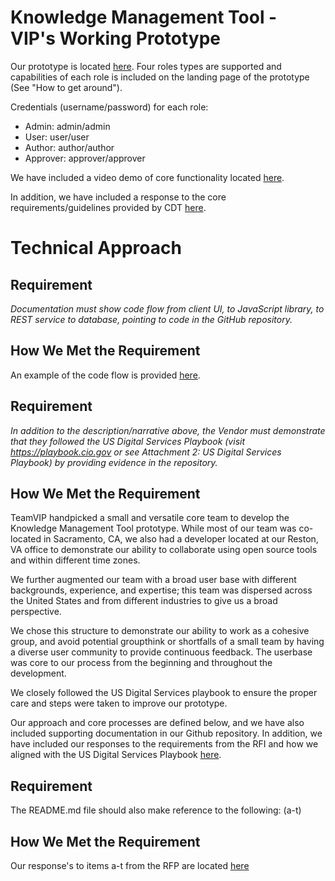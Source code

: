 # Knowledge Management Tool - VIP's Working Prototype
Our prototype is located [here](https://vip-adpq.herokuapp.com/#/).  Four roles types are supported and capabilities of each role is included on the landing page of the prototype (See "How to get around").

Credentials (username/password) for each role:
* Admin: admin/admin
* User: user/user
* Author: author/author
* Approver: approver/approver

We have included a video demo of core functionality located [here](TODO).

In addition, we have included a response to the core requirements/guidelines provided by CDT [here](https://github.com/adhawan-vip/vip_adpq/blob/master/docs/Requirements.MD).

# Technical Approach
## Requirement
*Documentation must show code flow from client UI, to JavaScript library, to REST service to database, pointing to code in the GitHub repository.*
## How We Met the Requirement
An example of the code flow is provided [here](https://github.com/adhawan-vip/vip_adpq/blob/master/docs/CodeFlow.MD).

## Requirement
*In addition to the description/narrative above, the Vendor must demonstrate that they followed the US Digital Services Playbook (visit https://playbook.cio.gov or see Attachment 2: US Digital Services Playbook) by providing evidence in the repository.*

## How We Met the Requirement
TeamVIP handpicked a small and versatile core team to develop the Knowledge Management Tool prototype. While most of our team was co-located in Sacramento, CA, we also had a developer located at our Reston, VA office to demonstrate our ability to collaborate using open source tools and within different time zones. 

We further augmented our team with a broad user base with different backgrounds, experience, and expertise; this team was dispersed across the United States and from different industries to give us a broad perspective. 

We chose this structure to demonstrate our ability to work as a cohesive group, and avoid potential groupthink or shortfalls of a small team by having a diverse user community to provide continuous feedback. The userbase was core to our process from the beginning and throughout the development. 

We closely followed the US Digital Services playbook to ensure the proper care and steps were taken to improve our prototype.

Our approach and core processes are defined below, and we have also included supporting documentation in our Github repository. In addition, we have included our responses to the requirements from the RFI and how we aligned with the US Digital Services Playbook [here](https://github.com/adhawan-vip/vip_adpq/blob/master/docs/Playbook.MD). 


## Requirement

The README.md file should also make reference to the following: (a-t)

## How We Met the Requirement
Our response's to items a-t from the RFP are located [here](https://github.com/adhawan-vip/vip_adpq/blob/master/docs/a-m.MD)
